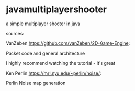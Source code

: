 # javamultiplayershooter
a simple multiplayer shooter in java

sources:

VanZeben https://github.com/vanZeben/2D-Game-Engine:

  Packet code and general architecture
  
  I highly recommend watching the tutorial - it's great
  
  
Ken Perlin https://mrl.nyu.edu/~perlin/noise/:

  Perlin Noise map generation
